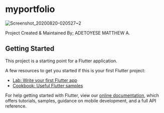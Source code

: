 # myportfolio

![Screenshot_20200820-020527~2](https://user-images.githubusercontent.com/34428244/90705266-797fbc00-e28a-11ea-8bd3-422c53a5f064.png)

Project Created & Maintained By;
ADETOYESE MATTHEW A.

## Getting Started

This project is a starting point for a Flutter application.

A few resources to get you started if this is your first Flutter project:

- [Lab: Write your first Flutter app](https://flutter.dev/docs/get-started/codelab)
- [Cookbook: Useful Flutter samples](https://flutter.dev/docs/cookbook)

For help getting started with Flutter, view our
[online documentation](https://flutter.dev/docs), which offers tutorials,
samples, guidance on mobile development, and a full API reference.
